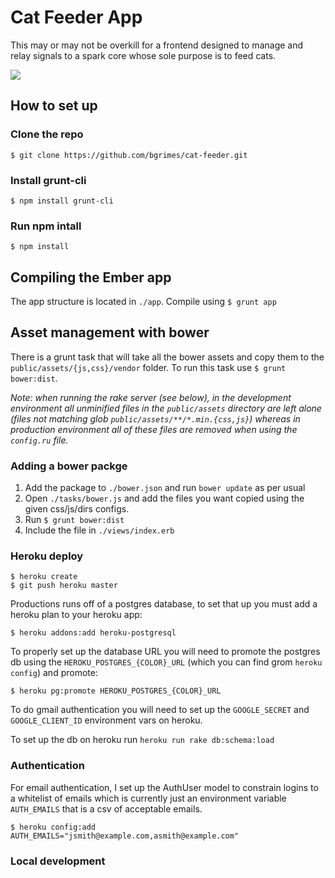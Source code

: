 # Cat Feeder App

This may or may not be overkill for a frontend designed to
manage and relay signals to a spark core whose sole purpose
is to feed cats.

![](http://i.imgur.com/qVvSKWS.jpg)

## How to set up

### Clone the repo

```$ git clone https://github.com/bgrimes/cat-feeder.git```

### Install grunt-cli

```$ npm install grunt-cli```

### Run npm intall

```$ npm install```

## Compiling the Ember app

The app structure is located in ```./app```. Compile using ```$ grunt app```

## Asset management with bower

There is a grunt task that will take all the bower assets and
copy them to the ```public/assets/{js,css}/vendor``` folder. To
run this task use ```$ grunt bower:dist```.

_Note: when running
the rake server (see below), in the development environment
all unminified files in the ```public/assets``` directory are
left alone (files not matching glob ```public/assets/**/*.min.{css,js}```)
whereas in production environment all of these files are removed
when using the ```config.ru``` file._

### Adding a bower packge

1. Add the package to ```./bower.json``` and run ```bower update``` as per usual
2. Open ```./tasks/bower.js``` and add the files
you want copied using the given css/js/dirs configs.
3. Run ```$ grunt bower:dist```
4. Include the file in ```./views/index.erb```

### Heroku deploy

```
$ heroku create
$ git push heroku master
```

Productions runs off of a postgres database, to set that up you must add a heroku
plan to your heroku app:

```
$ heroku addons:add heroku-postgresql
```

To properly set up the database URL you will need to promote the postgres db using
the ```HEROKU_POSTGRES_{COLOR}_URL``` (which you can find grom ```heroku config```)
and promote:

```
$ heroku pg:promote HEROKU_POSTGRES_{COLOR}_URL
```

To do gmail authentication you will need to set up the ```GOOGLE_SECRET```
and ```GOOGLE_CLIENT_ID``` environment vars on heroku.

To set up the db on heroku run ```heroku run rake db:schema:load```

### Authentication

For email authentication, I set up the AuthUser model to constrain
logins to a whitelist of emails which is currently just an environment
variable ```AUTH_EMAILS``` that is a csv of acceptable emails.

```
$ heroku config:add AUTH_EMAILS="jsmith@example.com,asmith@example.com"
```

### Local development
